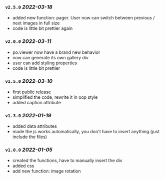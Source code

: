 ### `v2.5.0` _2022-03-18_
* added new function: pager. User now can switch between previous / next images in full size
* code is little bit prettier again

### `v2.0.0` _2022-03-11_
* po.viewer now have a brand new behavior
* now can generate its own gallery div
* user can add styling properties
* code is little bit prettier

### `v1.5.0` _2022-03-10_
* first public release
* simplified the code, rewrite it in oop style
* added caption attribute

### `v1.3.0` _2022-01-19_
* added data attributes
* made the js works automatically, you don't have to insert anything (just include the files)

### `v1.0.0` _2022-01-05_
* created the functions, have to manually insert the div
* added css
* add new function: image rotation
